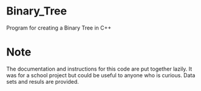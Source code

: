 # Binary_Tree
Program for creating a Binary Tree in C++

# Note
The documentation and instructions for this code are put together lazily. It was for a school project but could be useful to anyone who is curious. Data sets and resuls are provided. 
